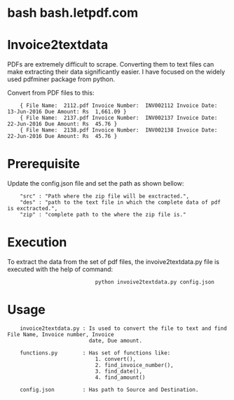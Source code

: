 # bash bash.letpdf.com


# Invoice2textdata
PDFs are extremely difficult to scrape. Converting them to text files can make extracting their data significantly easier. I have focused on the widely used pdfminer package from python.

Convert from PDF files to this:

        { File Name:  2112.pdf Invoice Number:  INV002112 Invoice Date:  13-Jun-2016 Due Amount: Rs  1,661.09 }
        { File Name:  2137.pdf Invoice Number:  INV002137 Invoice Date:  22-Jun-2016 Due Amount: Rs  45.76 }
        { File Name:  2138.pdf Invoice Number:  INV002138 Invoice Date:  22-Jun-2016 Due Amount: Rs  45.76 }

# Prerequisite
Update the config.json file and set the path as shown bellow:

        "src" : "Path where the zip file will be exctracted.",
        "des" : "path to the text file in which the complete data of pdf is exctracted.",
        "zip" : "complete path to the where the zip file is."

# Execution
To extract the data from the set of pdf files, the invoive2textdata.py file is executed with the help of command:

                                python invoive2textdata.py config.json  

# Usage
        invoice2textdata.py : Is used to convert the file to text and find File Name, Invoice number, Invoice 
                              date, Due amount.

        functions.py        : Has set of functions like:
                                1. convert(), 
                                2. find_invoice_number(), 
                                3. find_date(),
                                4. find_amount()

        config.json         : Has path to Source and Destination.

 
